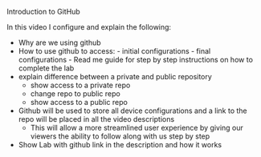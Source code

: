 
Introduction to GitHub

In this video I configure and explain the following:

- Why are we using github
- How to use github to access:
      - initial configurations
      - final configurations
      - Read me guide for step by step instructions on how to complete the lab
- explain difference between a private and public repository
    - show access to a private repo
    - change repo to public repo
    - show access to a public repo
- Github will be used to store all device configurations and a link to the repo will be placed in all the video descriptions
    - This will allow a more streamlined user experience by giving our viewers the ability to follow along with us step by step
- Show Lab with github link in the description and how it works
